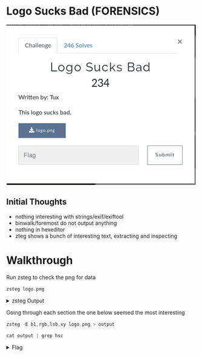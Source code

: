 # Logo Sucks Bad (FORENSICS)

![Title](images/title.png)

## Initial Thoughts

* nothing interesting with strings/exif/exiftool
* binwalk/foremost do not output anything
* nothing in hexeditor
* zteg shows a bunch of interesting text, extracting and inspecting

# Walkthrough

Run zsteg to check the png for data

```c
zsteg logo.png
```

<details>
	<summary>zsteg Output</summary>

![zsteg](images/zsteg.png)
</details>

Going through each section the one below seemed the most interesting

```c
zsteg -E b1,rgb,lsb,xy logo.png > output
```

```c
cat output | grep hsc
```

<details>
	<summary>Flag</summary>

![Flag](images/flag.png)
</details>